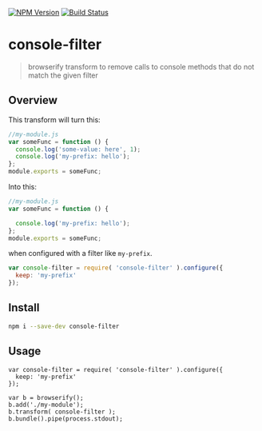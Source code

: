 [![NPM Version](http://img.shields.io/npm/v/console-filter.svg?style=flat)](https://npmjs.org/package/console-filter)
[![Build Status](http://img.shields.io/travis/royriojas/console-filter.svg?style=flat)](https://travis-ci.org/royriojas/console-filter)

# console-filter
> browserify transform to remove calls to console methods that do not match the given filter

## Overview
This transform will turn this:

```javascript
//my-module.js
var someFunc = function () {
  console.log('some-value: here', 1);
  console.log('my-prefix: hello');
};
module.exports = someFunc;
```

Into this:

```javascript
//my-module.js
var someFunc = function () {

  console.log('my-prefix: hello');
};
module.exports = someFunc;
```
when configured with a filter like `my-prefix`.
```javascript
var console-filter = require( 'console-filter' ).configure({
  keep: 'my-prefix'
});

```

## Install

```bash
npm i --save-dev console-filter
```

## Usage

```
var console-filter = require( 'console-filter' ).configure({
  keep: 'my-prefix'
});

var b = browserify();
b.add('./my-module');
b.transform( console-filter );
b.bundle().pipe(process.stdout);
```
